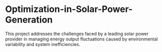 # Optimization-in-Solar-Power-Generation
This project addresses the challenges faced by a leading solar power provider in managing energy output fluctuations caused by environmental variability and system inefficiencies.
